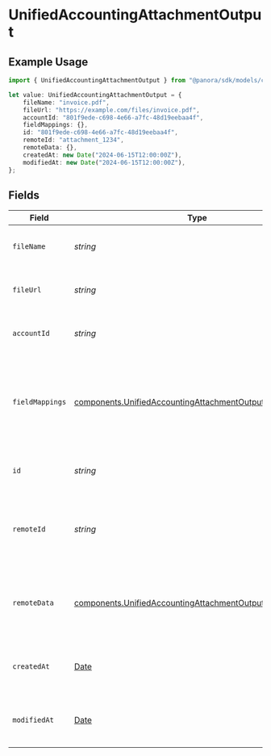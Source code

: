 # UnifiedAccountingAttachmentOutput

## Example Usage

```typescript
import { UnifiedAccountingAttachmentOutput } from "@panora/sdk/models/components";

let value: UnifiedAccountingAttachmentOutput = {
    fileName: "invoice.pdf",
    fileUrl: "https://example.com/files/invoice.pdf",
    accountId: "801f9ede-c698-4e66-a7fc-48d19eebaa4f",
    fieldMappings: {},
    id: "801f9ede-c698-4e66-a7fc-48d19eebaa4f",
    remoteId: "attachment_1234",
    remoteData: {},
    createdAt: new Date("2024-06-15T12:00:00Z"),
    modifiedAt: new Date("2024-06-15T12:00:00Z"),
};
```

## Fields

| Field                                                                                                                                  | Type                                                                                                                                   | Required                                                                                                                               | Description                                                                                                                            | Example                                                                                                                                |
| -------------------------------------------------------------------------------------------------------------------------------------- | -------------------------------------------------------------------------------------------------------------------------------------- | -------------------------------------------------------------------------------------------------------------------------------------- | -------------------------------------------------------------------------------------------------------------------------------------- | -------------------------------------------------------------------------------------------------------------------------------------- |
| `fileName`                                                                                                                             | *string*                                                                                                                               | :heavy_minus_sign:                                                                                                                     | The name of the attached file                                                                                                          | invoice.pdf                                                                                                                            |
| `fileUrl`                                                                                                                              | *string*                                                                                                                               | :heavy_minus_sign:                                                                                                                     | The URL where the file can be accessed                                                                                                 | https://example.com/files/invoice.pdf                                                                                                  |
| `accountId`                                                                                                                            | *string*                                                                                                                               | :heavy_minus_sign:                                                                                                                     | The UUID of the associated account                                                                                                     | 801f9ede-c698-4e66-a7fc-48d19eebaa4f                                                                                                   |
| `fieldMappings`                                                                                                                        | [components.UnifiedAccountingAttachmentOutputFieldMappings](../../models/components/unifiedaccountingattachmentoutputfieldmappings.md) | :heavy_minus_sign:                                                                                                                     | The custom field mappings of the object between the remote 3rd party & Panora                                                          | {<br/>"custom_field_1": "value1",<br/>"custom_field_2": "value2"<br/>}                                                                 |
| `id`                                                                                                                                   | *string*                                                                                                                               | :heavy_minus_sign:                                                                                                                     | The UUID of the attachment record                                                                                                      | 801f9ede-c698-4e66-a7fc-48d19eebaa4f                                                                                                   |
| `remoteId`                                                                                                                             | *string*                                                                                                                               | :heavy_minus_sign:                                                                                                                     | The remote ID of the attachment in the context of the 3rd Party                                                                        | attachment_1234                                                                                                                        |
| `remoteData`                                                                                                                           | [components.UnifiedAccountingAttachmentOutputRemoteData](../../models/components/unifiedaccountingattachmentoutputremotedata.md)       | :heavy_minus_sign:                                                                                                                     | The remote data of the attachment in the context of the 3rd Party                                                                      | {<br/>"raw_data": {<br/>"additional_field": "some value"<br/>}<br/>}                                                                   |
| `createdAt`                                                                                                                            | [Date](https://developer.mozilla.org/en-US/docs/Web/JavaScript/Reference/Global_Objects/Date)                                          | :heavy_minus_sign:                                                                                                                     | The created date of the attachment record                                                                                              | 2024-06-15T12:00:00Z                                                                                                                   |
| `modifiedAt`                                                                                                                           | [Date](https://developer.mozilla.org/en-US/docs/Web/JavaScript/Reference/Global_Objects/Date)                                          | :heavy_minus_sign:                                                                                                                     | The last modified date of the attachment record                                                                                        | 2024-06-15T12:00:00Z                                                                                                                   |